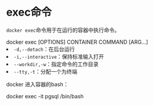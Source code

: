 # exec命令

<p>
<code>docker exec</code>命令用于在运行的容器中执行命令。
</p>

<chapter title="命令">
<code-block lang="docker">
    docker exec [OPTIONS] CONTAINER COMMAND [ARG...]
</code-block>
</chapter>

<chapter title="常用参数">
<list>
<li><code>-d,--detach</code>：在后台运行</li>
<li><code>-i,--interactive</code>：保持标准输入打开</li>
<li><code>--workdir,-w</code>：指定命令的工作目录</li>
<li><code>--tty,-t</code>：分配一个为终端</li>
</list>
<p>
docker 进入容器的bash：
</p>
<code-block lang="bash">
    docker exec -it pgsql /bin/bash
</code-block>

</chapter>